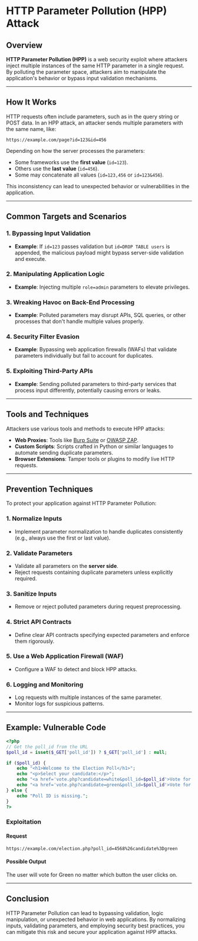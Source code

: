 # HTTP Parameter Pollution (HPP) Attack

## Overview

**HTTP Parameter Pollution (HPP)** is a web security exploit where attackers inject multiple instances of the same HTTP parameter in a single request. By polluting the parameter space, attackers aim to manipulate the application's behavior or bypass input validation mechanisms.

---

## How It Works

HTTP requests often include parameters, such as in the query string or POST data. In an HPP attack, an attacker sends multiple parameters with the same name, like:

`https://example.com/page?id=123&id=456`

Depending on how the server processes the parameters:
- Some frameworks use the **first value** (`id=123`).
- Others use the **last value** (`id=456`).
- Some may concatenate all values (`id=123,456` or `id=123&456`).

This inconsistency can lead to unexpected behavior or vulnerabilities in the application.

---

## Common Targets and Scenarios

### 1. Bypassing Input Validation
- **Example**: If `id=123` passes validation but `id=DROP TABLE users` is appended, the malicious payload might bypass server-side validation and execute.

### 2. Manipulating Application Logic
- **Example**: Injecting multiple `role=admin` parameters to elevate privileges.

### 3. Wreaking Havoc on Back-End Processing
- **Example**: Polluted parameters may disrupt APIs, SQL queries, or other processes that don't handle multiple values properly.

### 4. Security Filter Evasion
- **Example**: Bypassing web application firewalls (WAFs) that validate parameters individually but fail to account for duplicates.

### 5. Exploiting Third-Party APIs
- **Example**: Sending polluted parameters to third-party services that process input differently, potentially causing errors or leaks.

---

## Tools and Techniques

Attackers use various tools and methods to execute HPP attacks:

- **Web Proxies**: Tools like [Burp Suite](https://portswigger.net/burp) or [OWASP ZAP](https://owasp.org/www-project-zap/).
- **Custom Scripts**: Scripts crafted in Python or similar languages to automate sending duplicate parameters.
- **Browser Extensions**: Tamper tools or plugins to modify live HTTP requests.

---

## Prevention Techniques

To protect your application against HTTP Parameter Pollution:

### 1. Normalize Inputs
- Implement parameter normalization to handle duplicates consistently (e.g., always use the first or last value).

### 2. Validate Parameters
- Validate all parameters on the **server side**.
- Reject requests containing duplicate parameters unless explicitly required.

### 3. Sanitize Inputs
- Remove or reject polluted parameters during request preprocessing.

### 4. Strict API Contracts
- Define clear API contracts specifying expected parameters and enforce them rigorously.

### 5. Use a Web Application Firewall (WAF)
- Configure a WAF to detect and block HPP attacks.

### 6. Logging and Monitoring
- Log requests with multiple instances of the same parameter.
- Monitor logs for suspicious patterns.

---

## Example: Vulnerable Code

```php
<?php
// Get the poll_id from the URL
$poll_id = isset($_GET['poll_id']) ? $_GET['poll_id'] : null;

if ($poll_id) {
    echo "<h1>Welcome to the Election Poll</h1>";
    echo "<p>Select your candidate:</p>";
    echo "<a href='vote.php?candidate=white&poll_id=$poll_id'>Vote for Mr. White</a><br>";
    echo "<a href='vote.php?candidate=green&poll_id=$poll_id'>Vote for Mrs. Green</a>";
} else {
    echo "Poll ID is missing.";
}
?>
```

### Exploitation

#### Request

`https://example.com/election.php?poll_id=4568%26candidate%3Dgreen`

#### Possible Output

The user will vote for Green no matter which button the user clicks on.

---

## Conclusion

HTTP Parameter Pollution can lead to bypassing validation, logic manipulation, or unexpected behavior in web applications. By normalizing inputs, validating parameters, and employing security best practices, you can mitigate this risk and secure your application against HPP attacks.
